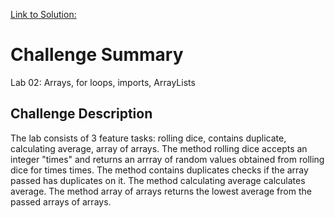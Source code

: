 
[Link to Solution: ](../basicLibrary/src/main/java/basicLibrary/Library.java)

# Challenge Summary
Lab 02: Arrays, for loops, imports, ArrayLists

## Challenge Description
The lab consists of 3 feature tasks: rolling dice, contains duplicate, calculating average,
array of arrays.
The method rolling dice accepts an integer "times" and returns an arrray of random values
obtained from rolling dice for times times.
The method contains duplicates checks if the array passed has duplicates on it.
The method calculating average calculates average.
The method array of arrays returns the lowest average from the passed arrays of arrays.
